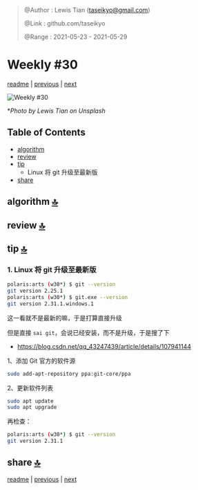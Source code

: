 > @Author  : Lewis Tian (taseikyo@gmail.com)
>
> @Link    : github.com/taseikyo
>
> @Range   : 2021-05-23 - 2021-05-29

# Weekly #30

[readme](../README.md) | [previous](202105W3.md) | [next](202106W1.md)

![](../images/1.jpg "Weekly #30")

\**Photo by Lewis Tian on Unsplash*

## Table of Contents

- [algorithm](#algorithm-)
- [review](#review-)
- [tip](#tip-)
    - Linux 将 git 升级至最新版
- [share](#share-)

## algorithm [🔝](#weekly-30)

## review [🔝](#weekly-30)

## tip [🔝](#weekly-30)

### 1. Linux 将 git 升级至最新版

```Bash
polaris:arts (w30*) $ git --version
git version 2.25.1
polaris:arts (w30*) $ git.exe --version
git version 2.31.1.windows.1
```

这一看就不是最新的嘛，于是打算直接升级

但是直接 `sai git`，会说已经安装，而不是升级，于是搜了下

- https://blog.csdn.net/qq_43247439/article/details/107941144

1、添加 Git 官方的软件源

```Bash
sudo add-apt-repository ppa:git-core/ppa
```

2、更新软件列表

```Bash
sudo apt update
sudo apt upgrade
```

再检查：

```Bash
polaris:arts (w30*) $ git --version
git version 2.31.1
```

## share [🔝](#weekly-30)

[readme](../README.md) | [previous](202105W3.md) | [next](202106W1.md)
